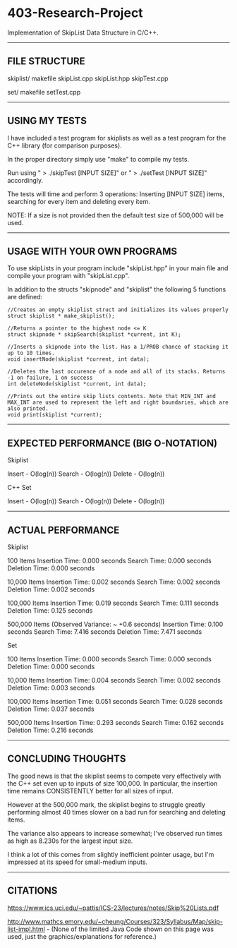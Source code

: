 # 403-Research-Project
Implementation of SkipList Data Structure in C/C++.

--------------------------------
FILE STRUCTURE
--------------------------------

skiplist/
	makefile
	skipList.cpp
	skipList.hpp
	skipTest.cpp

set/
	makefile
	setTest.cpp

--------------------------------
USING MY TESTS
--------------------------------

I have included a test program for skiplists as well as a test program for the C++ <set> library (for comparison purposes).

In the proper directory simply use "make" to compile my tests.

Run using " > ./skipTest [INPUT SIZE]" or " > ./setTest [INPUT SIZE]" accordingly.

The tests will time and perform 3 operations: Inserting [INPUT SIZE] items, searching for every item and deleting every item.

NOTE: If a size is not provided then the default test size of 500,000 will be used.

--------------------------------
USAGE WITH YOUR OWN PROGRAMS
--------------------------------

To use skipLists in your program include "skipList.hpp" in your main file and compile your program with "skipList.cpp".

In addition to the structs "skipnode" and "skiplist" the following 5 functions are defined:

	//Creates an empty skiplist struct and initializes its values properly
	struct skiplist * make_skiplist();

	//Returns a pointer to the highest node <= K
	struct skipnode * skipSearch(skiplist *current, int K);

	//Inserts a skipnode into the list. Has a 1/PROB chance of stacking it up to 10 times.
	void insertNode(skiplist *current, int data);

	//Deletes the last occurence of a node and all of its stacks. Returns -1 on failure, 1 on success
	int deleteNode(skiplist *current, int data);

	//Prints out the entire skip lists contents. Note that MIN_INT and MAX_INT are used to represent the left and right boundaries, which are also printed.
	void print(skiplist *current);


--------------------------------
EXPECTED PERFORMANCE (BIG O-NOTATION)
--------------------------------

Skiplist

Insert - O(log(n))
Search - O(log(n))
Delete - O(log(n))

C++ Set

Insert - O(log(n))
Search - O(log(n))
Delete - O(log(n))

--------------------------------
ACTUAL PERFORMANCE
--------------------------------

Skiplist

100 Items
Insertion Time: 0.000 seconds
Search Time: 0.000 seconds
Deletion Time: 0.000 seconds

10,000 Items
Insertion Time: 0.002 seconds
Search Time: 0.002 seconds
Deletion Time: 0.002 seconds

100,000 Items
Insertion Time: 0.019 seconds
Search Time: 0.111 seconds
Deletion Time: 0.125 seconds

500,000 Items (Observed Variance: ~ +0.6 seconds)
Insertion Time: 0.100 seconds
Search Time: 7.416 seconds
Deletion Time: 7.471 seconds

Set

100 Items
Insertion Time: 0.000 seconds
Search Time: 0.000 seconds
Deletion Time: 0.000 seconds

10,000 Items
Insertion Time: 0.004 seconds
Search Time: 0.002 seconds
Deletion Time: 0.003 seconds

100,000 Items
Insertion Time: 0.051 seconds
Search Time: 0.028 seconds
Deletion Time: 0.037 seconds

500,000 Items
Insertion Time: 0.293 seconds
Search Time: 0.162 seconds
Deletion Time: 0.216 seconds

--------------------------------
CONCLUDING THOUGHTS
--------------------------------

The good news is that the skiplist seems to compete very effectively with the C++ set even up to inputs of size 100,000. In particular,
the insertion time remains CONSISTENTLY better for all sizes of input.

However at the 500,000 mark, the skiplist begins to struggle greatly performing almost 40 times slower on a bad run for searching and deleting items.

The variance also appears to increase somewhat; I've observed run times as high as 8.230s for the largest input size.

I think a lot of this comes from slightly inefficient pointer usage, but I'm impressed at its speed for small-medium inputs.

--------------------------------
CITATIONS
--------------------------------

https://www.ics.uci.edu/~pattis/ICS-23/lectures/notes/Skip%20Lists.pdf

http://www.mathcs.emory.edu/~cheung/Courses/323/Syllabus/Map/skip-list-impl.html - (None of the limited Java Code shown on this page was used, just the graphics/explanations for reference.)
